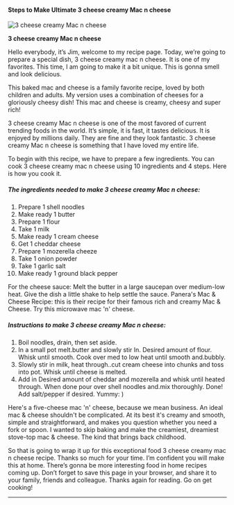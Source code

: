             

#### Steps to Make Ultimate 3 cheese creamy Mac n cheese

![3 cheese creamy Mac n cheese](https://img-global.cpcdn.com/recipes/6306676408844288/751x532cq70/3-cheese-creamy-mac-n-cheese-recipe-main-photo.jpg)

**3 cheese creamy Mac n cheese**

Hello everybody, it’s Jim, welcome to my recipe page. Today, we’re going to prepare a special dish, 3 cheese creamy mac n cheese. It is one of my favorites. This time, I am going to make it a bit unique. This is gonna smell and look delicious.

This baked mac and cheese is a family favorite recipe, loved by both children and adults. My version uses a combination of cheeses for a gloriously cheesy dish! This mac and cheese is creamy, cheesy and super rich!

3 cheese creamy Mac n cheese is one of the most favored of current trending foods in the world. It’s simple, it is fast, it tastes delicious. It is enjoyed by millions daily. They are fine and they look fantastic. 3 cheese creamy Mac n cheese is something that I have loved my entire life.

To begin with this recipe, we have to prepare a few ingredients. You can cook 3 cheese creamy mac n cheese using 10 ingredients and 4 steps. Here is how you cook it.

##### The ingredients needed to make 3 cheese creamy Mac n cheese:

1.  Prepare 1 shell noodles
2.  Make ready 1 butter
3.  Prepare 1 flour
4.  Take 1 milk
5.  Make ready 1 cream cheese
6.  Get 1 cheddar cheese
7.  Prepare 1 mozerella cheeze
8.  Take 1 onion powder
9.  Take 1 garlic salt
10.  Make ready 1 ground black pepper

For the cheese sauce: Melt the butter in a large saucepan over medium-low heat. Give the dish a little shake to help settle the sauce. Panera's Mac & Cheese Recipe: this is their recipe for their famous rich and creamy Mac & Cheese. Try this microwave mac 'n' cheese.

##### Instructions to make 3 cheese creamy Mac n cheese:

1.  Boil noodles, drain, then set aside.
2.  In a small pot melt.butter and slowly stir In. Desired amount of flour. Whisk until smooth. Cook over med to low heat until smooth and.bubbly.
3.  Slowly stir in milk, heat through..cut cream cheese into chunks and toss into pot. Whisk until cheese is melted.
4.  Add in Desired amount of cheddar and mozerella and whisk until heated through. When done pour over shell noodles and.mix thoroughly. Done! Add salt/pepper if desired. Yummy: )

Here's a five-cheese mac 'n' cheese, because we mean business. An ideal mac & cheese shouldn't be complicated. At its best it's creamy and smooth, simple and straightforward, and makes you question whether you need a fork or spoon. I wanted to skip baking and make the creamiest, dreamiest stove-top mac & cheese. The kind that brings back childhood.

So that is going to wrap it up for this exceptional food 3 cheese creamy mac n cheese recipe. Thanks so much for your time. I’m confident you will make this at home. There’s gonna be more interesting food in home recipes coming up. Don’t forget to save this page in your browser, and share it to your family, friends and colleague. Thanks again for reading. Go on get cooking!

* * *